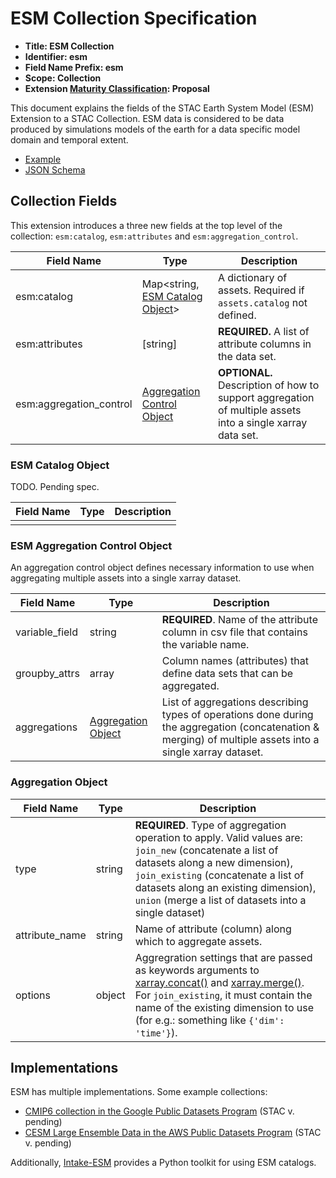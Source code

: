 # ESM Collection Specification

- **Title: ESM Collection**
- **Identifier: esm**
- **Field Name Prefix: esm**
- **Scope: Collection**
- **Extension [Maturity Classification](https://github.com/radiantearth/stac-spec/blob/master/extensions/README.md#extension-maturity): Proposal**

This document explains the fields of the STAC Earth System Model (ESM) Extension to a STAC Collection.
ESM data is considered to be data produced by simulations models of the earth for a data specific model domain and temporal extent.

- [Example](./examples/sample-pangeo-cmip6-collection.json)
- [JSON Schema](./json-schema/schema.json)

## Collection Fields

This extension introduces a three new fields at the top level of the collection: `esm:catalog`, `esm:attributes` and `esm:aggregation_control`.

| Field Name              | Type                                                          | Description                                                                                               |
| ----------------------- | ------------------------------------------------------------- | --------------------------------------------------------------------------------------------------------- |
| esm:catalog             | Map<string, [ESM Catalog Object](#esm-catalog-object)>        | A dictionary of assets. Required if `assets.catalog` not defined.                                         |
| esm:attributes          | [string]                                                      | **REQUIRED.** A list of attribute columns in the data set.                                                |
| esm:aggregation_control | [Aggregation Control Object](#esm-aggregation-control-object) | **OPTIONAL.** Description of how to support aggregation of multiple assets into a single xarray data set. |

### ESM Catalog Object

TODO. Pending spec.

| Field Name | Type | Description |
| ---------- | ---- | ----------- |
|            |      |

### ESM Aggregation Control Object

An aggregation control object defines necessary information to use when aggregating multiple assets into a single xarray dataset.

| Field Name     | Type                                      | Description                                                                                                                                                |
| -------------- | ----------------------------------------- | ---------------------------------------------------------------------------------------------------------------------------------------------------------- |
| variable_field | string                                    | **REQUIRED**. Name of the attribute column in csv file that contains the variable name.                                                                    |
| groupby_attrs  | array                                     | Column names (attributes) that define data sets that can be aggregated.                                                                                    |
| aggregations   | [Aggregation Object](#aggregation-object) | List of aggregations describing types of operations done during the aggregation (concatenation & merging) of multiple assets into a single xarray dataset. |

### Aggregation Object

| Field Name     | Type   | Description                                                                                                                                                                                                                                                                                                                                                                         |
| -------------- | ------ | ----------------------------------------------------------------------------------------------------------------------------------------------------------------------------------------------------------------------------------------------------------------------------------------------------------------------------------------------------------------------------------- |
| type           | string | **REQUIRED**. Type of aggregation operation to apply. Valid values are: `join_new` (concatenate a list of datasets along a new dimension), `join_existing` (concatenate a list of datasets along an existing dimension), `union` (merge a list of datasets into a single dataset)                                                                                                   |
| attribute_name | string | Name of attribute (column) along which to aggregate assets.                                                                                                                                                                                                                                                                                                                         |
| options        | object | Aggregration settings that are passed as keywords arguments to [xarray.concat()](https://xarray.pydata.org/en/stable/generated/xarray.concat.html) and [xarray.merge()](https://xarray.pydata.org/en/stable/generated/xarray.merge.html#xarray.merge). For `join_existing`, it must contain the name of the existing dimension to use (for e.g.: something like `{'dim': 'time'}`). |

## Implementations

ESM has multiple implementations. Some example collections:

- [CMIP6 collection in the Google Public Datasets Program]() (STAC v. pending)
- [CESM Large Ensemble Data in the AWS Public Datasets Program]() (STAC v. pending)

Additionally, [Intake-ESM](https://intake-esm.readthedocs.io/en/latest/) provides a Python toolkit for using ESM catalogs.
